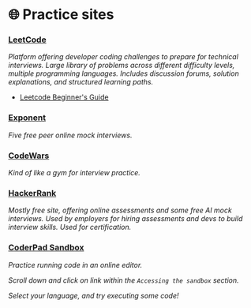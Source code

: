 # 🌐 Practice sites

### [LeetCode](https://leetcode.com)

_Platform offering developer coding challenges to prepare for technical interviews. Large library of problems across different difficulty levels, multiple programming languages. Includes discussion forums, solution explanations, and structured learning paths._

- [Leetcode Beginner's Guide](https://leetcode.com/explore/featured/card/the-leetcode-beginners-guide/)

### [Exponent](https://tryexponent.com)

_Five free peer online mock interviews._

### [CodeWars](https://www.codewars.com/)

_Kind of like a gym for interview practice._

### [HackerRank](https://www.hackerrank.com/)

_Mostly free site, offering online assessments and some free AI mock interviews. Used by employers for hiring assessments and devs to build interview skills. Used for certification._

### [CoderPad Sandbox](https://coderpad.io/resources/docs/for-candidates/interview-preparation-guide/sandbox/)

_Practice running code in an online editor._

_Scroll down and click on link within the `Accessing the sandbox` section._

_Select your language, and try executing some code!_